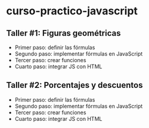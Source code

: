 # curso-practico-javascript

## Taller #1: Figuras geométricas

- Primer paso: definir las fórmulas
- Segundo paso: implementar fórmulas en JavaScript
- Tercer paso: crear funciones
- Cuarto paso: integrar JS con HTML 

## Taller #2: Porcentajes y descuentos

- Primer paso: definir las fórmulas
- Segundo paso: implementar fórmulas en JavaScript
- Tercer paso: crear funciones
- Cuarto paso: integrar JS con HTML 